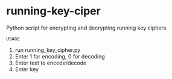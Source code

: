 # running-key-ciper
Python script for encrypting and decrypting running key ciphers

`USAGE`
1. run running_key_cipher.py
2. Enter 1 for encoding, 0 for decoding
3. Enter text to encode/decode
4. Enter key
